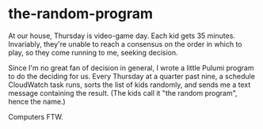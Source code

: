 # the-random-program

At our house, Thursday is video-game day. Each kid gets 35 minutes. Invariably, they're
unable to reach a consensus on the order in which to play, so they come running to me,
seeking decision.

Since I'm no great fan of decision in general, I wrote a little Pulumi program to do the
deciding for us. Every Thursday at a quarter past nine, a schedule CloudWatch task runs,
sorts the list of kids randomly, and sends me a text message containing the result. (The
kids call it "the random program", hence the name.)

Computers FTW.
